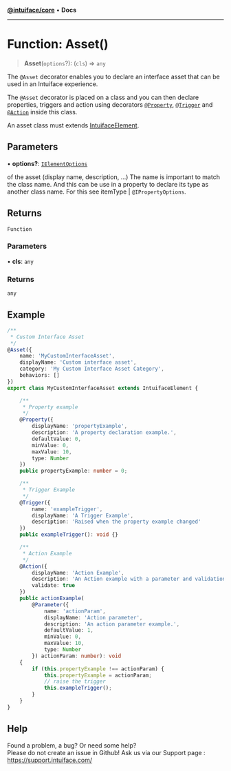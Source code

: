 [**@intuiface/core**](../README.md) • **Docs**

***

# Function: Asset()

> **Asset**(`options`?): (`cls`) => `any`

The `@Asset` decorator enables you to declare an interface asset that can be used in an Intuiface experience.

The `@Asset` decorator is placed on a class and you can then declare properties, triggers and action using decorators [`@Property`](Property.md), [`@Trigger`](Trigger.md) and [`@Action`](Action.md) inside this class.

An asset class must extends [IntuifaceElement](../classes/IntuifaceElement.md).

## Parameters

• **options?**: [`IElementOptions`](../interfaces/IElementOptions.md)

of the asset (display name, description, ...) The name is important to match the class name. And this can be use in a property to declare its type as another class name. 
For this see itemType | `@IPropertyOptions`.

## Returns

`Function`

### Parameters

• **cls**: `any`

### Returns

`any`

## Example

```ts
/**
 * Custom Interface Asset
 */
@Asset({
    name: 'MyCustomInterfaceAsset',
    displayName: 'Custom interface asset',
    category: 'My Custom Interface Asset Category',
    behaviors: []
})
export class MyCustomInterfaceAsset extends IntuifaceElement {

    /**
     * Property example
     */
    @Property({
        displayName: 'propertyExample',
        description: 'A property declaration example.',
        defaultValue: 0,
        minValue: 0,
        maxValue: 10,
        type: Number
    })
    public propertyExample: number = 0;

    /**
     * Trigger Example
     */
    @Trigger({
        name: 'exampleTrigger',
        displayName: 'A Trigger Example',
        description: 'Raised when the property example changed'
    })
    public exampleTrigger(): void {}

    /**
     * Action Example
     */
    @Action({
        displayName: 'Action Example',
        description: 'An Action example with a parameter and validation',
        validate: true
    })
    public actionExample(
        @Parameter({
            name: 'actionParam',
            displayName: 'Action parameter',
            description: 'An action parameter example.',
            defaultValue: 1,
            minValue: 0,
            maxValue: 10,
            type: Number
        }) actionParam: number): void
    {
        if (this.propertyExample !== actionParam) {
            this.propertyExample = actionParam;
            // raise the trigger
            this.exampleTrigger();
        }
    }
}
```


## Help
Found a problem, a bug? Or need some help?  
Please do not create an issue in Github! Ask us via our Support page : https://support.intuiface.com/